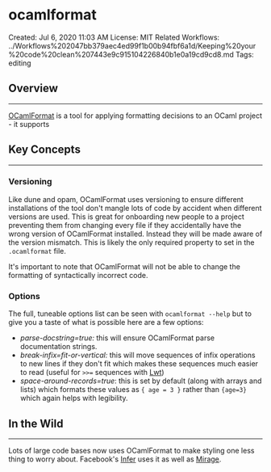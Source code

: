 # ocamlformat

Created: Jul 6, 2020 11:03 AM
License: MIT
Related Workflows: ../Workflows%202047bb379aec4ed99f1b00b94fbf6a1d/Keeping%20your%20code%20clean%207443e9c915104226840b1e0a19cd9cd8.md
Tags: editing

## Overview

---

[OCamlFormat](https://github.com/ocaml-ppx/ocamlformat) is a tool for applying formatting decisions to an OCaml project - it supports 

## Key Concepts

---

### Versioning

Like dune and opam, OCamlFormat uses versioning to ensure different installations of the tool don't mangle lots of code by accident when different versions are used. This is great for onboarding new people to a project preventing them from changing every file if they accidentally have the wrong version of OCamlFormat installed. Instead they will be made aware of the version mismatch. This is likely the only required property to set in the `.ocamlformat` file. 

It's important to note that OCamlFormat will not be able to change the formatting of syntactically incorrect code.

### Options

The full, tuneable options list can be seen with `ocamlformat --help` but to give you a taste of what is possible here are a few options: 

- *parse-docstring=true:*  this will ensure OCamlFormat parse documentation strings.
- *break-infix=fit-or-vertical:* this will move sequences of infix operations to new lines if they don't fit which makes these sequences much easier to read (useful for `>>=` sequences with [Lwt](http://ocsigen.org/lwt/5.2.0/manual/manual))
- *space-around-records=true*: this is set by default (along with arrays and lists) which formats these values as `{ age = 3 }` rather than `{age=3}` which again helps with legibility.

## In the Wild

---

Lots of large code bases now uses OCamlFormat to make styling one less thing to worry about. Facebook's [Infer](https://github.com/facebook/infer/blob/master/infer/src/.ocamlformat) uses it as well as [Mirage](https://github.com/mirage/mirage/blob/master/.ocamlformat).